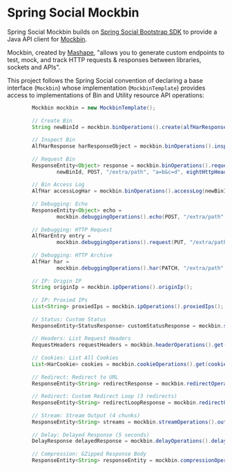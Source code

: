 # Spring Social Mockbin

Spring Social Mockbin builds on [Spring Social Bootstrap SDK](https://github.com/robinhowlett/spring-social-bootstrap/tree/master/spring-social-bootstrap-sdk) to provide a Java API client for [Mockbin](http://mockbin.com/).

Mockbin, created by [Mashape](https://www.mashape.com/), "allows you to generate custom endpoints to test, mock, and track HTTP requests & responses between libraries, sockets and APIs".

This project follows the Spring Social convention of declaring a base interface (`Mockbin`) whose implementation (`MockbinTemplate`) provides access to implementations of Bin and Utility resource API operations:

```java
		Mockbin mockbin = new MockbinTemplate();
		
		// Create Bin
		String newBinId = mockbin.binOperations().create(alfHarResponseWithEightHeadersAndHelloWorldHtmlBody());
		
		// Inspect Bin
		AlfHarResponse harResponseObject = mockbin.binOperations().inspect(newBinId);
		
		// Request Bin
		ResponseEntity<Object> response = mockbin.binOperations().request(
				newBinId, POST, "/extra/path", "a=b&c=d", eightHttpHeaders(), helloWorldHtmlContent().getText());
		
		// Bin Access Log
		AlfHar accessLogHar = mockbin.binOperations().accessLog(newBinId);
		
		// Debugging: Echo
		ResponseEntity<Object> echo = 
				mockbin.debuggingOperations().echo(POST, "/extra/path", "a=b&c=d", eightHttpHeaders(), helloWorldHtmlContent().getText(), String.class);
		
		// Debugging: HTTP Request
		AlfHarEntry entry = 
				mockbin.debuggingOperations().request(PUT, "/extra/path", "a=b&c=d", eightHttpHeaders(), helloWorldHtmlContent().getText());
		
		// Debugging: HTTP Archive
		AlfHar har = 
				mockbin.debuggingOperations().har(PATCH, "/extra/path", "a=b&c=d", eightHttpHeaders(), helloWorldHtmlContent().getText());
		
		// IP: Origin IP
		String originIp = mockbin.ipOperations().originIp();
		
		// IP: Proxied IPs
		List<String> proxiedIps = mockbin.ipOperations().proxiedIps();
		
		// Status: Custom Status
		ResponseEntity<StatusResponse> customStatusResponse = mockbin.statusOperations().customStatus(HttpStatus.PERMANENT_REDIRECT);
		
		// Headers: List Request Headers
		RequestHeaders requestHeaders = mockbin.headerOperations().get(eightHttpHeaders());
		
		// Cookies: List All Cookies
		List<HarCookie> cookies = mockbin.cookieOperations().get(cookiesAsStringMap());
		
		// Redirect: Redirect to URL
		ResponseEntity<String> redirectResponse = mockbin.redirectOperations().redirect(PERMANENT_REDIRECT, "http://example.com");
		
		// Redirect: Custom Redirect Loop (3 redirects)
		ResponseEntity<String> redirectLoopResponse = mockbin.redirectOperations().redirectLoop(MOVED_PERMANENTLY, 3, "http://example.com");
		
		// Stream: Stream Output (4 chunks)
		ResponseEntity<String> streams = mockbin.streamOperations().output(4);
		
		// Delay: Delayed Response (5 seconds)
		DelayResponse delayedResponse = mockbin.delayOperations().delay(5000);
		
		// Compression: GZipped Response Body
		ResponseEntity<String> responseEntity = mockbin.compressionOperations().gzip();
```